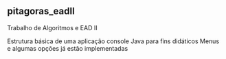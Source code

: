 ## pitagoras_eadII
Trabalho de Algoritmos e EAD II

Estrutura básica de uma aplicação console Java para fins didáticos
Menus e algumas opções já estão implementadas
